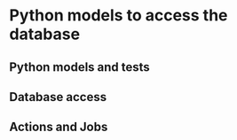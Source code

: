 # Python models to access the database
## Python models and tests
## Database access
## Actions and Jobs
